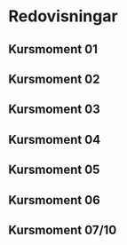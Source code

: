Redovisningar
=============

Kursmoment 01
------------

Kursmoment 02
-------------

Kursmoment 03
-------------

Kursmoment 04
-------------

Kursmoment 05
-------------

Kursmoment 06
-------------

Kursmoment 07/10
-------------
